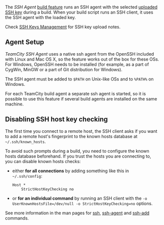 [//]: # (title: SSH Agent)
[//]: # (auxiliary-id: SSH Agent)

The _SSH Agent_ [build feature](adding-build-features.md) runs an SSH agent with the selected [uploaded SSH key](ssh-keys-management.md) during a build. When your build script runs an SSH client, it uses the SSH agent with the loaded key.

Check [SSH Keys Management](ssh-keys-management.md) for SSH key upload notes.

## Agent Setup

_TeamCity SSH Agent_ uses a native ssh agent from the OpenSSH included with Linux and Mac OS X, so the feature works out of the box for these OSs. For Windows, OpenSSH needs to be installed (for example, as a part of CygWin, MinGW or a part of Git distribution for Windows).

The SSH agent must be added to `$PATH` on Unix-like OSs and to `%PATH%` on Windows.

For each TeamCity build agent a separate ssh agent is started, so it is possible to use this feature if several build agents are installed on the same machine.

## Disabling SSH host key checking

The first time you connect to a remote host, the SSH client asks if you want to add a remote host's fingerprint to the known hosts database at `~/.ssh/known_hosts`.

To avoid such prompts during a build, you need to configure the known hosts database beforehand. If you trust the hosts you are connecting to, you can disable known hosts checks:
* either __for all connections__ by adding something like this in `~/.ssh/config`:   
   ```Shell
   Host *
       StrictHostKeyChecking no

   ```

* or __for an individual command__ by running an SSH client with the `-o UserKnownHostsFile=/dev/null -o StrictHostKeyChecking=no` options.

See more information in the man pages for [ssh](http://linux.die.net/man/1/ssh), [ssh-agent](http://linux.die.net/man/1/ssh-agent) and [ssh-add](http://linux.die.net/man/1/ssh-add) commands.